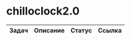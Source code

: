 # chilloclock2.0
|      Задач      |      Описание      |      Статус      |      Ссылка      |
|-----------------|--------------------|------------------|------------------|
